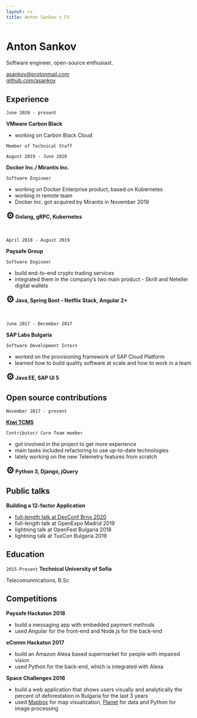 ```yaml
---
layout: cv
title: Anton Sankov's CV
---
```

# Anton Sankov
Software engineer, open-source enthusiast.
<div id="webaddress"><a href="mailto:asankov@protonmail.com">asankov@protonmail.com</a></div>
<div id="webaddress"><a href="https://github.com/asankov">github.com/asankov</a></div>


## Experience

`June 2020 - present`

__VMware Carbon Black__

* working on Carbon Black Cloud

`Member of Technical Staff`

`August 2019 - June 2020`

__Docker Inc./ Mirantis Inc.__

`Software Engineer`

* working on Docker Enterprise product, based on Kubernetes
* working in remote team
* Docker Inc. got acquired by Mirantis in November 2019

__<span style="font-size: 24px">⚙</span> Golang, gRPC, Kubernetes__

<br>

`April 2018 - August 2019`

__Paysafe Group__

`Software Engineer`

* build end-to-end crypto trading services
* integrated them in the company’s two main product - Skrill and Neteller digital wallets

__<span style="font-size: 24px">⚙</span> Java, Spring Boot - Netflix Stack, Angular 2+__

<br>

`June 2017 - December 2017`

__SAP Labs Bulgaria__

`Software Development Intern`

* worked on the provisioning framework of SAP Cloud Platform
* learned how to build quality software at scale and how to work in a team

__<span style="font-size: 24px">⚙</span> Java EE, SAP UI 5__

## Open source contributions

`November 2017 - present`

__<a href="https://github.com/kiwitcms/kiwi/">Kiwi TCMS</a>__

`Contributor/ Core Team member`

* got involved in the project to get more experience
* main tasks included refactoring to use up-to-date technologies
* lately working on the new Telemetry features from scratch

__<span style="font-size: 24px">⚙</span> Python 3, Django, jQuery__

## Public talks

__Building a 12-factor Application__

* <a href="https://youtu.be/xyeXx2qtfLI" target="_blank"> full-length talk at DevConf Brno 2020 </a>
* full-length talk at OpenExpo Madrid 2019
* lightning talk at OpenFest Bulgaria 2018
* lightning talk at TuxCon Bulgaria 2019

## Education

`2015-Present`
__Technical University of Sofia__

Telecomunnications, B.Sc.


## Competitions 

__Paysafe Hackaton 2018__

* build a messaging app with embedded payment methods
* used Angular for the front-end and Node.js for the back-end

__eComm Hackaton 2017__

* build an Amazon Alexa based supermarket for people with impaired vision
* used Python for the back-end, which is integrated with Alexa

__Space Challenges 2016__

* build a web application that shows users visually and analytically the percent of deforestation in Bulgaria for the last 3 years
* used <a href="https://www.mapbox.com/">Mapbox</a> for map visualization, <a href="https://www.planet.com/">Planet</a> for data and Python for image processing 


<!-- ### Footer

Last updated: May 2013 -->


